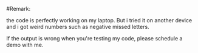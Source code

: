 
#Remark:

the code is perfectly working on my laptop. But i tried it on another device and i got weird numbers such as negative missed letters. 

If the output is wrong when you're testing my code, please schedule a demo with me. 

